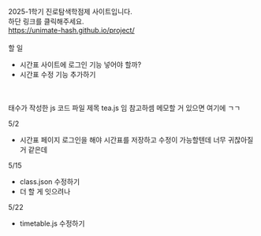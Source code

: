 2025-1학기 진로탐색학점제 사이트입니다. <br>
하단 링크를 클릭해주세요. <br>
https://unimate-hash.github.io/project/
<br>
<br>
할 일 <br>
- 시간표 사이트에 로그인 기능 넣어야 할까?
- 시간표 수정 기능 추가하기


<br><br>
태수가 작성한 js 코드 파일 제목 tea.js 임 참고하셈 메모할 거 있으면 여기에 ㄱㄱ


5/2
- 시간표 페이지 로그인을 해야 시간표를 저장하고 수정이 가능할텐데 너무 귀찮아질 거 같은데

5/15
- class.json 수정하기
- 더 할 게 잇으려나

5/22
- timetable.js 수정하기
